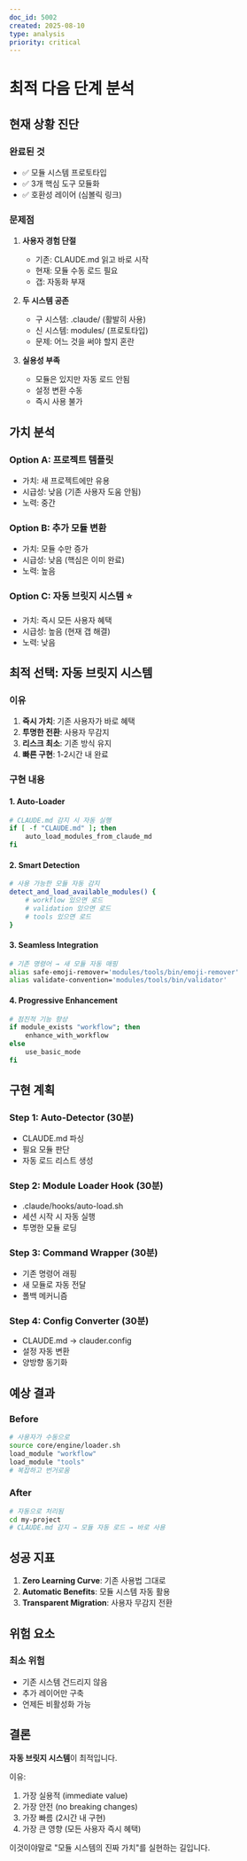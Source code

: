 ```yaml
---
doc_id: 5002
created: 2025-08-10
type: analysis
priority: critical
---
```


# 최적 다음 단계 분석

## 현재 상황 진단

### 완료된 것
- ✅ 모듈 시스템 프로토타입
- ✅ 3개 핵심 도구 모듈화
- ✅ 호환성 레이어 (심볼릭 링크)

### 문제점
1. **사용자 경험 단절**
   - 기존: CLAUDE.md 읽고 바로 시작
   - 현재: 모듈 수동 로드 필요
   - 갭: 자동화 부재

2. **두 시스템 공존**
   - 구 시스템: .claude/ (활발히 사용)
   - 신 시스템: modules/ (프로토타입)
   - 문제: 어느 것을 써야 할지 혼란

3. **실용성 부족**
   - 모듈은 있지만 자동 로드 안됨
   - 설정 변환 수동
   - 즉시 사용 불가

## 가치 분석

### Option A: 프로젝트 템플릿
- 가치: 새 프로젝트에만 유용
- 시급성: 낮음 (기존 사용자 도움 안됨)
- 노력: 중간

### Option B: 추가 모듈 변환
- 가치: 모듈 수만 증가
- 시급성: 낮음 (핵심은 이미 완료)
- 노력: 높음

### Option C: 자동 브릿지 시스템 ⭐
- 가치: 즉시 모든 사용자 혜택
- 시급성: 높음 (현재 갭 해결)
- 노력: 낮음

## 최적 선택: 자동 브릿지 시스템

### 이유
1. **즉시 가치**: 기존 사용자가 바로 혜택
2. **투명한 전환**: 사용자 무감지
3. **리스크 최소**: 기존 방식 유지
4. **빠른 구현**: 1-2시간 내 완료

### 구현 내용

#### 1. Auto-Loader
```bash
# CLAUDE.md 감지 시 자동 실행
if [ -f "CLAUDE.md" ]; then
    auto_load_modules_from_claude_md
fi
```

#### 2. Smart Detection
```bash
# 사용 가능한 모듈 자동 감지
detect_and_load_available_modules() {
    # workflow 있으면 로드
    # validation 있으면 로드
    # tools 있으면 로드
}
```

#### 3. Seamless Integration
```bash
# 기존 명령어 → 새 모듈 자동 매핑
alias safe-emoji-remover='modules/tools/bin/emoji-remover'
alias validate-convention='modules/tools/bin/validator'
```

#### 4. Progressive Enhancement
```bash
# 점진적 기능 향상
if module_exists "workflow"; then
    enhance_with_workflow
else
    use_basic_mode
fi
```

## 구현 계획

### Step 1: Auto-Detector (30분)
- CLAUDE.md 파싱
- 필요 모듈 판단
- 자동 로드 리스트 생성

### Step 2: Module Loader Hook (30분)
- .claude/hooks/auto-load.sh
- 세션 시작 시 자동 실행
- 투명한 모듈 로딩

### Step 3: Command Wrapper (30분)
- 기존 명령어 래핑
- 새 모듈로 자동 전달
- 폴백 메커니즘

### Step 4: Config Converter (30분)
- CLAUDE.md → clauder.config
- 설정 자동 변환
- 양방향 동기화

## 예상 결과

### Before
```bash
# 사용자가 수동으로
source core/engine/loader.sh
load_module "workflow"
load_module "tools"
# 복잡하고 번거로움
```

### After
```bash
# 자동으로 처리됨
cd my-project
# CLAUDE.md 감지 → 모듈 자동 로드 → 바로 사용
```

## 성공 지표

1. **Zero Learning Curve**: 기존 사용법 그대로
2. **Automatic Benefits**: 모듈 시스템 자동 활용
3. **Transparent Migration**: 사용자 무감지 전환

## 위험 요소

### 최소 위험
- 기존 시스템 건드리지 않음
- 추가 레이어만 구축
- 언제든 비활성화 가능

## 결론

**자동 브릿지 시스템**이 최적입니다.

이유:
1. 가장 실용적 (immediate value)
2. 가장 안전 (no breaking changes)
3. 가장 빠름 (2시간 내 구현)
4. 가장 큰 영향 (모든 사용자 즉시 혜택)

이것이야말로 "모듈 시스템의 진짜 가치"를 실현하는 길입니다.